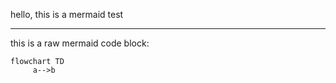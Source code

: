 hello, this is a mermaid test

---

this is a raw mermaid code block:

```mermaid
flowchart TD
     a-->b
```

<script src="https://cdnjs.cloudflare.com/ajax/libs/mermaid/8.0.0/mermaid.min.js"></script>
<script>
var config = {
    startOnLoad:true,
    theme: 'forest',
    flowchart:{
            useMaxWidth:false,
            htmlLabels:true
        }
};
mermaid.initialize(config);
window.mermaid.init(undefined, document.querySelectorAll('.language-mermaid'));
</script>
